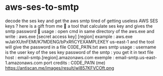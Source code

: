 # aws-ses-to-smtp
decode the ses key and get the aws smtp
tired of getting useless AWS SES keys ?
here is a gift from me 🙂 
a tool that calculate ses key and gives the smtp password 🙂
usage : 
open cmd in same directory of the aws.exe and write :
aws.exe [secret access key] [region]
example : 
aws.exe wJalrXUtnFEMI/K7MDENG/bPxRfiCYEXAMPLEKEY us-east-1
and the tool will give the password in a file 
C0DE_PA1N.txt
aws smtp usage :
username is the user key of the ses key
password of the smtp : you get it in text file
host : email-smtp.[region].amazonaws.com
exemple : email-smtp.us-east-1.amazonaws.com port
credits : C0DE_PA1N (me)
https://antiscan.me/images/result/wl857KFVCOft.png
